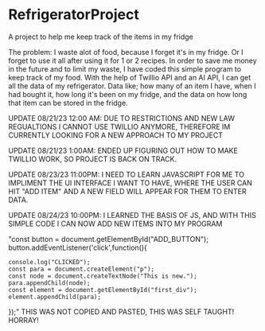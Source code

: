 # RefrigeratorProject
 A project to help me keep track of the items in my fridge

The problem:
I waste alot of food, because I forget it's in my fridge. Or I forget to use it all
after using it for 1 or 2 recipes. In order to save me money in the future and to 
limit my waste, I have coded this simple program to keep track of my food. 
With the help of Twillio API and an AI API, I can get all the data of my 
refrigerator. 
Data like; how many of an item I have, when I had bought it, how long it's been on my fridge,
and the data on how long that item can be stored in the fridge. 

UPDATE 08/21/23 12:00 AM:
DUE TO RESTRICTIONS AND NEW LAW REGUALTIONS I CANNOT USE TWILLIO ANYMORE, THEREFORE IM CURRENTLY LOOKING FOR 
A NEW APPROACH TO MY PROJECT

UPDATE 08/21/23 1:00AM:
ENDED UP FIGURING OUT HOW TO MAKE TWILLIO WORK, SO PROJECT IS BACK ON TRACK. 

UPDATE 08/23/23 11:00PM:
I NEED TO LEARN JAVASCRIPT FOR ME TO IMPLIMENT THE UI INTERFACE I WANT TO HAVE, WHERE THE USER CAN HIT 
"ADD ITEM" AND A NEW FIELD WILL APPEAR FOR THEM TO ENTER DATA. 

UPDATE 08/24/23 10:00PM:
I LEARNED THE BASIS OF JS, AND WITH THIS SIMPLE CODE I CAN NOW ADD NEW ITEMS INTO MY PROGRAM

"const button = document.getElementById("ADD_BUTTON");
button.addEventListener('click',function(){

    console.log("CLICKED");
    const para = document.createElement("p");
    const node = document.createTextNode("This is new.");
    para.appendChild(node);
    const element = document.getElementById("first_div");
    element.appendChild(para);


});"
THIS WAS NOT COPIED AND PASTED, THIS WAS SELF TAUGHT! HORRAY!